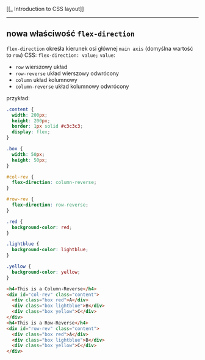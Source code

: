 
[[_ Introduction to CSS layout]]


---
## nowa właściwość `flex-direction`
 `flex-direction` okreśła kierunek osi głównej `main axis` (domyślna wartość to `row`)
CSS: `flex-direction: value;`
`value`:
- `row` wierszowy układ
- `row-reverse` układ wierszowy odwrócony
- `column` układ kolumnowy
- `column-reverse` układ kolumnowy odwrócony

przykład:
```css
.content {
  width: 200px;
  height: 200px;
  border: 1px solid #c3c3c3;
  display: flex;
}

.box {
  width: 50px;
  height: 50px;
}

#col-rev {
  flex-direction: column-reverse;
}

#row-rev {
  flex-direction: row-reverse;
}

.red {
  background-color: red;
}

.lightblue {
  background-color: lightblue;
}

.yellow {
  background-color: yellow;
}
```


```html
<h4>This is a Column-Reverse</h4>
<div id="col-rev" class="content">
  <div class="box red">A</div>
  <div class="box lightblue">B</div>
  <div class="box yellow">C</div>
</div>
<h4>This is a Row-Reverse</h4>
<div id="row-rev" class="content">
  <div class="box red">A</div>
  <div class="box lightblue">B</div>
  <div class="box yellow">C</div>
</div>
```
